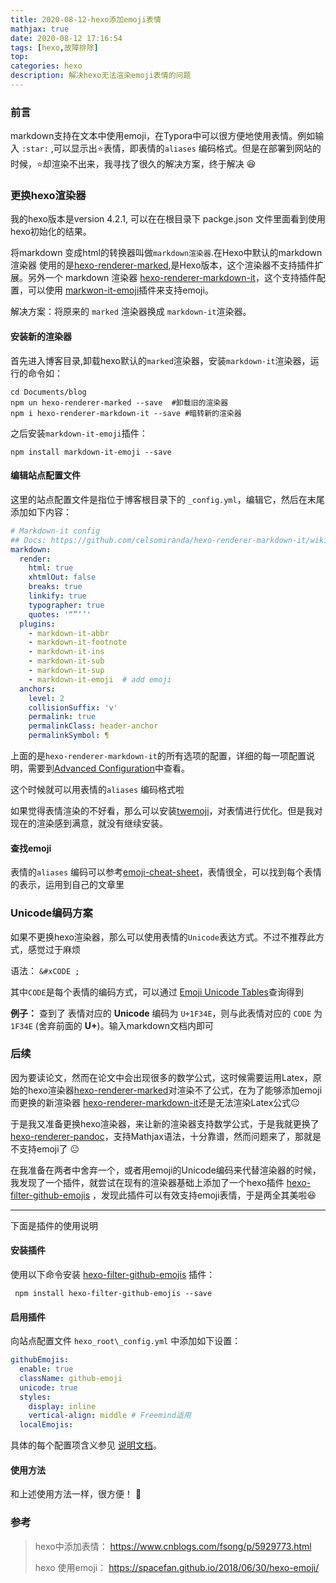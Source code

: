 ```yaml
---
title: 2020-08-12-hexo添加emoji表情
mathjax: true
date: 2020-08-12 17:16:54
tags: [hexo,故障排除]
top: 
categories: hexo
description: 解决hexo无法渲染emoji表情的问题
---
```


### 前言

markdown支持在文本中使用emoji，在Typora中可以很方便地使用表情。例如输入 `:star:`  ,可以显示出:star:表情，即表情的`aliases` 编码格式。但是在部署到网站的时候，:star:却渲染不出来，我寻找了很久的解决方案，终于解决 :laughing:



### 更换hexo渲染器 

我的hexo版本是version 4.2.1, 可以在在根目录下 packge.json 文件里面看到使用hexo初始化的结果。

将markdown 变成html的转换器叫做`markdown渲染器`.在Hexo中默认的markdown渲染器 使用的是[hexo-renderer-marked](https://github.com/hexojs/hexo-renderer-marked),是Hexo版本，这个渲染器不支持插件扩展。另外一个 markdown 渲染器 [hexo-renderer-markdown-it](https://github.com/celsomiranda/hexo-renderer-markdown-it)，这个支持插件配置，可以使用 [markwon-it-emoji](https://github.com/markdown-it/markdown-it-emoji)插件来支持emoji。

解决方案：将原来的 `marked` 渲染器换成 `markdown-it`渲染器。



#### 安装新的渲染器

首先进入博客目录,卸载hexo默认的`marked`渲染器，安装`markdown-it`渲染器，运行的命令如：

```shell
cd Documents/blog
npm un hexo-renderer-marked --save  #卸载旧的渲染器
npm i hexo-renderer-markdown-it --save #暗转新的渲染器
```

之后安装`markdown-it-emoji`插件：

```shell
npm install markdown-it-emoji --save  
```



#### 编辑站点配置文件

这里的站点配置文件是指位于博客根目录下的 `_config.yml`，编辑它，然后在末尾添加如下内容：

```yml
# Markdown-it config
## Docs: https://github.com/celsomiranda/hexo-renderer-markdown-it/wiki
markdown:
  render:
    html: true
    xhtmlOut: false
    breaks: true
    linkify: true
    typographer: true
    quotes: '“”‘’'
  plugins:
    - markdown-it-abbr
    - markdown-it-footnote
    - markdown-it-ins
    - markdown-it-sub
    - markdown-it-sup
    - markdown-it-emoji  # add emoji
  anchors:
    level: 2
    collisionSuffix: 'v'
    permalink: true
    permalinkClass: header-anchor
    permalinkSymbol: ¶
```

上面的是`hexo-renderer-markdown-it`的所有选项的配置，详细的每一项配置说明，需要到[Advanced Configuration](https://github.com/celsomiranda/hexo-renderer-markdown-it/wiki/Advanced-Configuration)中查看。

这个时候就可以用表情的`aliases` 编码格式啦

如果觉得表情渲染的不好看，那么可以安装[twemoji](https://github.com/twitter/twemoji)，对表情进行优化。但是我对现在的渲染感到满意，就没有继续安装。



#### 查找emoji

表情的`aliases` 编码可以参考[emoji-cheat-sheet](https://www.webfx.com/tools/emoji-cheat-sheet/)，表情很全，可以找到每个表情的表示，运用到自己的文章里  



### Unicode编码方案

如果不更换hexo渲染器，那么可以使用表情的`Unicode`表达方式。不过不推荐此方式，感觉过于麻烦

语法：  `&#xCODE ;`

其中`CODE`是每个表情的编码方式，可以通过 [Emoji Unicode Tables](https://link.zhihu.com/?target=https%3A//apps.timwhitlock.info/emoji/tables/unicode%23block-4-enclosed-characters)查询得到

**例子：** 查到了 表情对应的 **Unicode** 编码为 `U+1F34E`，则与此表情对应的 `CODE` 为 `1F34E` (舍弃前面的 **U+**)。输入markdown文档内即可





### 后续

因为要读论文，然而在论文中会出现很多的数学公式，这时候需要运用Latex，原始的hexo渲染器[hexo-renderer-marked](https://github.com/hexojs/hexo-renderer-marked)对渲染不了公式，在为了能够添加emoji而更换的新渲染器 [hexo-renderer-markdown-it](https://github.com/celsomiranda/hexo-renderer-markdown-it)还是无法渲染Latex公式:neutral_face:

于是我又准备更换hexo渲染器，来让新的渲染器支持数学公式，于是我就更换了 [hexo-renderer-pandoc](https://github.com/wzpan/hexo-renderer-pandoc)，支持Mathjax语法，十分靠谱，然而问题来了，那就是不支持emoji了 :neutral_face:

在我准备在两者中舍弃一个，或者用emoji的Unicode编码来代替渲染器的时候，我发现了一个插件，就尝试在现有的渲染器基础上添加了一个hexo插件 [hexo-filter-github-emojis](https://github.com/crimx/hexo-filter-github-emojis) ，发现此插件可以有效支持emoji表情，于是两全其美啦:laughing:

------

下面是插件的使用说明

#### 安装插件

使用以下命令安装 [hexo-filter-github-emojis](https://github.com/crimx/hexo-filter-github-emojis) 插件：

```shell
 npm install hexo-filter-github-emojis --save
```

#### 启用插件

向站点配置文件 `hexo_root\_config.yml` 中添加如下设置：

```yml
githubEmojis:
  enable: true
  className: github-emoji
  unicode: true
  styles:
    display: inline
    vertical-align: middle # Freemind适用
  localEmojis:
```



具体的每个配置项含义参见 [说明文档](https://github.com/crimx/hexo-filter-github-emojis)。

#### 使用方法

和上述使用方法一样，很方便！ :rainbow:




### 参考

> hexo中添加表情： https://www.cnblogs.com/fsong/p/5929773.html
>
> hexo 使用emoji： https://spacefan.github.io/2018/06/30/hexo-emoji/